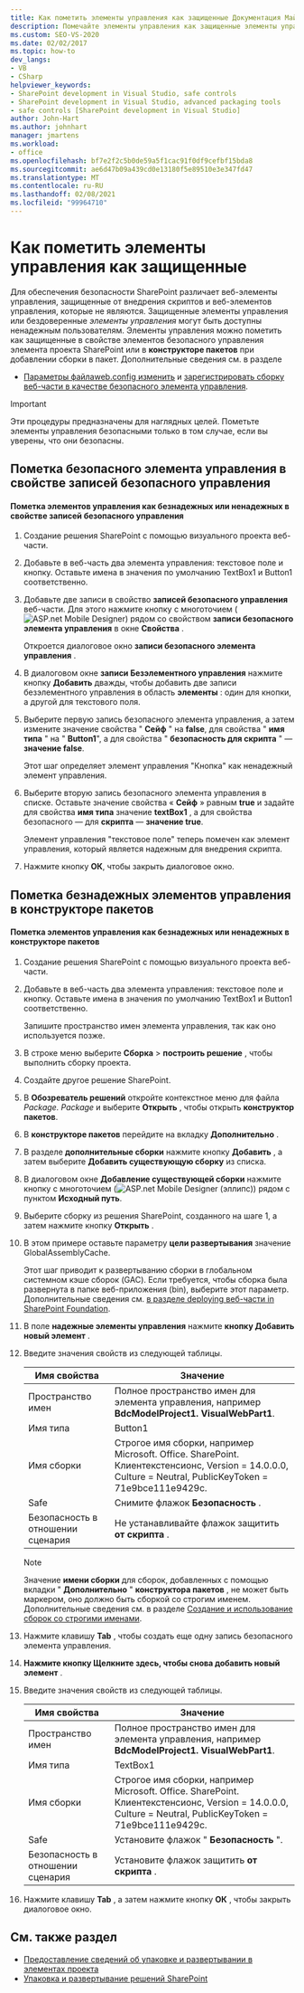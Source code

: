 ```yaml
---
title: Как пометить элементы управления как защищенные Документация Майкрософт
description: Помечайте элементы управления как защищенные элементы управления в свойстве элементов безопасного управления элемента проекта SharePoint или в конструкторе пакетов при добавлении сборки.
ms.custom: SEO-VS-2020
ms.date: 02/02/2017
ms.topic: how-to
dev_langs:
- VB
- CSharp
helpviewer_keywords:
- SharePoint development in Visual Studio, safe controls
- SharePoint development in Visual Studio, advanced packaging tools
- safe controls [SharePoint development in Visual Studio]
author: John-Hart
ms.author: johnhart
manager: jmartens
ms.workload:
- office
ms.openlocfilehash: bf7e2f2c5b0de59a5f1cac91f0df9cefbf15bda8
ms.sourcegitcommit: ae6d47b09a439cd0e13180f5e89510e3e347fd47
ms.translationtype: MT
ms.contentlocale: ru-RU
ms.lasthandoff: 02/08/2021
ms.locfileid: "99964710"
---
```

# <a name="how-to-mark-controls-as-safe-controls"></a>Как пометить элементы управления как защищенные
  Для обеспечения безопасности SharePoint различает веб-элементы управления, защищенные от внедрения скриптов и веб-элементов управления, которые не являются. Защищенные элементы управления или бездоверенные *элементы управления* могут быть доступны ненадежным пользователям. Элементы управления можно пометить как защищенные в свойстве элементов безопасного управления элемента проекта SharePoint или в **конструкторе пакетов** при добавлении сборки в пакет. Дополнительные сведения см. в разделе

- [ Параметры файлаweb.config изменить](/previous-versions/office/developer/sharepoint-2007/bb802890(v=office.12)) и [зарегистрировать сборку веб-части в качестве безопасного элемента управления](/previous-versions/office/developer/sharepoint2003/dd587360(v=office.11)).

> [!IMPORTANT]
> Эти процедуры предназначены для наглядных целей. Пометьте элементы управления безопасными только в том случае, если вы уверены, что они безопасны.

## <a name="marking-safe-controls-in-the-safe-control-entries-property"></a>Пометка безопасного элемента управления в свойстве записей безопасного управления

#### <a name="to-mark-controls-as-safe-or-unsafe-in-the-safe-control-entries-property"></a>Пометка элементов управления как безнадежных или ненадежных в свойстве записей безопасного управления

1. Создание решения SharePoint с помощью визуального проекта веб-части.

2. Добавьте в веб-часть два элемента управления: текстовое поле и кнопку. Оставьте имена в значения по умолчанию TextBox1 и Button1 соответственно.

3. Добавьте две записи в свойство **записей безопасного управления** веб-части. Для этого нажмите кнопку с многоточием (![ASP.net Mobile Designer](../sharepoint/media/mwellipsis.gif "Эллипс конструктора ASP.NET для мобильных устройств")) рядом со свойством **записи безопасного элемента управления** в окне **Свойства** .

     Откроется диалоговое окно **записи безопасного элемента управления** .

4. В диалоговом окне **записи Безэлементного управления** нажмите кнопку **Добавить** дважды, чтобы добавить две записи безэлементного управления в область **элементы** : один для кнопки, а другой для текстового поля.

5. Выберите первую запись безопасного элемента управления, а затем измените значение свойства " **Сейф** " на **false**, для свойства " **имя типа** " на " **Button1**", а для свойства " **безопасность для скрипта** " — **значение false**.

     Этот шаг определяет элемент управления "Кнопка" как ненадежный элемент управления.

6. Выберите вторую запись безопасного элемента управления в списке. Оставьте значение свойства « **Сейф** » равным **true** и задайте для свойства **имя типа** значение **textBox1** , а для свойства безопасного — для **скрипта** — **значение true**.

     Элемент управления "текстовое поле" теперь помечен как элемент управления, который является надежным для внедрения скрипта.

7. Нажмите кнопку **ОК**, чтобы закрыть диалоговое окно.

## <a name="marking-safe-controls-in-the-package-designer"></a>Пометка безнадежных элементов управления в конструкторе пакетов

#### <a name="to-mark-controls-as-safe-or-unsafe-in-the-package-designer"></a>Пометка элементов управления как безнадежных или ненадежных в конструкторе пакетов

1. Создание решения SharePoint с помощью визуального проекта веб-части.

2. Добавьте в веб-часть два элемента управления: текстовое поле и кнопку. Оставьте имена в значения по умолчанию TextBox1 и Button1 соответственно.

     Запишите пространство имен элемента управления, так как оно используется позже.

3. В строке меню выберите **Сборка**  >  **построить решение** , чтобы выполнить сборку проекта.

4. Создайте другое решение SharePoint.

5. В **Обозреватель решений** откройте контекстное меню для файла *Package. Package* и выберите **Открыть** , чтобы открыть **конструктор пакетов**.

6. В **конструкторе пакетов** перейдите на вкладку **Дополнительно** .

7. В разделе **дополнительные сборки** нажмите кнопку **Добавить** , а затем выберите **Добавить существующую сборку** из списка.

8. В диалоговом окне **Добавление существующей сборки** нажмите кнопку с многоточием (![ASP.net Mobile Designer (эллипс](../sharepoint/media/mwellipsis.gif "Эллипс конструктора ASP.NET для мобильных устройств"))) рядом с пунктом **Исходный путь**.

9. Выберите сборку из решения SharePoint, созданного на шаге 1, а затем нажмите кнопку **Открыть** .

10. В этом примере оставьте параметру **цели развертывания** значение GlobalAssemblyCache.

     Этот шаг приводит к развертыванию сборки в глобальном системном кэше сборок (GAC). Если требуется, чтобы сборка была развернута в папке веб-приложения (bin), выберите этот параметр. Дополнительные сведения см. [в разделе deploying веб-части in SharePoint Foundation](/previous-versions/office/developer/sharepoint-2010/cc768621(v=office.14)).

11. В поле **надежные элементы управления** нажмите **кнопку Добавить новый элемент** .

12. Введите значения свойств из следующей таблицы.

    |Имя свойства|Значение|
    |-------------------|-----------|
    |Пространство имен|Полное пространство имен для элемента управления, например **BdcModelProject1. VisualWebPart1**.|
    |Имя типа|Button1|
    |Имя сборки|Строгое имя сборки, например Microsoft. Office. SharePoint. Клиентекстенсионс, Version = 14.0.0.0, Culture = Neutral, PublicKeyToken = 71e9bce111e9429c.|
    |Safe|Снимите флажок **Безопасность** .|
    |Безопасность в отношении сценария|Не устанавливайте флажок защитить **от скрипта** .|

    > [!NOTE]
    > Значение **имени сборки** для сборок, добавленных с помощью вкладки " **Дополнительно** " **конструктора пакетов** , не может быть маркером, оно должно быть сборкой со строгим именем. Дополнительные сведения см. в разделе [Создание и использование сборок со строгими именами](/previous-versions/dotnet/netframework-4.0/xwb8f617(v=vs.100)).

13. Нажмите клавишу **Tab** , чтобы создать еще одну запись безопасного элемента управления.

14. **Нажмите кнопку Щелкните здесь, чтобы снова добавить новый элемент** .

15. Введите значения свойств из следующей таблицы.

    |Имя свойства|Значение|
    |-------------------|-----------|
    |Пространство имен|Полное пространство имен для элемента управления, например **BdcModelProject1. VisualWebPart1**.|
    |Имя типа|TextBox1|
    |Имя сборки|Строгое имя сборки, например Microsoft. Office. SharePoint. Клиентекстенсионс, Version = 14.0.0.0, Culture = Neutral, PublicKeyToken = 71e9bce111e9429c.|
    |Safe|Установите флажок " **Безопасность** ".|
    |Безопасность в отношении сценария|Установите флажок защитить **от скрипта** .|

16. Нажмите клавишу **Tab** , а затем нажмите кнопку **ОК** , чтобы закрыть диалоговое окно.

## <a name="see-also"></a>См. также раздел
- [Предоставление сведений об упаковке и развертывании в элементах проекта](../sharepoint/providing-packaging-and-deployment-information-in-project-items.md)
- [Упаковка и развертывание решений SharePoint](../sharepoint/packaging-and-deploying-sharepoint-solutions.md)
